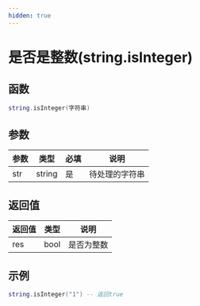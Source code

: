 ```yaml
---
hidden: true
---
```


# 是否是整数(string.isInteger)

## 函数

```lua
string.isInteger(字符串)
```

## 参数

| 参数  | 类型     | 必填 | 说明      |
| --- | ------ | -- | ------- |
| str | string | 是  | 待处理的字符串 |

## 返回值

| 返回值 | 类型   | 说明    |
| --- | ---- | ----- |
| res | bool | 是否为整数 |

## 示例

```lua
string.isInteger("1") -- 返回true
```
